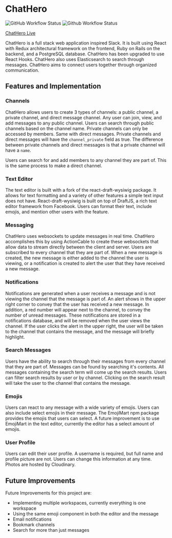 # ChatHero

![GitHub Workflow Status](https://img.shields.io/github/workflow/status/ryancfong8/ChatHero/Node.js%20Package?label=jest%20tests)
![Github Workflow Status](https://img.shields.io/github/workflow/status/ryancfong8/Slack/Ruby?label=rspec%20tests)

[ChatHero Live](https://chatheroapp.herokuapp.com/)

ChatHero is a full stack web application inspired Slack. It is built using React with Redux architectural framework on the frontend, Ruby on Rails on the backend, and a PostgreSQL database. ChatHero has been upgraded to use React Hooks. ChatHero also uses Elasticsearch to search through messages. ChatHero aims to connect users together through organized communication.

<!-- ![home page](readME_photos/home_page.png) -->

## Features and Implementation

### Channels

ChatHero allows users to create 3 types of channels: a public channel, a private channel, and direct message channel. Any user can join, view, and add messages to any public channel. Users can search through public channels based on the channel name. Private channels can only be accessed by members. Same with direct messages. Private channels and direct messages will have the `channel_private` field as true. The difference between private channels and direct messages is that a private channel will have a `name`.

<!-- ![sidebar](readME_photos/sidebar.png) -->
<!-- ![create channel](readME_photos/create_channel.png) -->
<!-- ![browse channel](readME_photos/browse_channel.png) -->

Users can search for and add members to any channel they are part of. This is the same process to make a direct channel.

<!-- ![add member](readME_photos/create_channel.png) -->
<!-- ![direct message](readME_photos/browse_channel.png) -->

### Text Editor

<!-- ![Text Editor](readME_photos/text_editor.png) -->

The text editor is built with a fork of the react-draft-wysiwig package. It allows for text formatting and a variety of other features a simple text input does not have. React-draft-wysiwig is built on top of DraftJS, a rich text editor framework from Facebook. Users can format their text, include emojis, and mention other users with the feature.

### Messaging

<!-- ![Messaging](readME_photos/messaging.png) -->

ChatHero uses websockets to update messages in real time. ChatHero accomplishes this by using ActionCable to create these websockets that allow data to stream directly between the client and server. Users are subscribed to every channel that they are part of. When a new message is created, the new message is either added to the channel the user is viewing, or a notification is created to alert the user that they have received a new message.

### Notifications

<!-- ![Notifications](readME_photos/notifications.png) -->

Notifications are generated when a user receives a message and is not viewing the channel that the message is part of. An alert shows in the upper right corner to convey that the user has received a new message. In addition, a red number will appear next to the channel, to convey the number of unread messages. These notifications are stored in a notifications database, and will be removed when the user views the channel. If the user clicks the alert in the upper right, the user will be taken to the channel that contains the message, and the message will briefly highlight.

### Search Messages

<!-- ![Search](readME_photos/search.png) -->

Users have the ability to search through their messages from every channel that they are part of. Messages can be found by searching it's contents. All messages containing the search term will come up the search results. Users can filter search results by user or by channel. Clicking on the search result will take the user to the channel that contains the message.

### Emojis

<!-- ![Emojis](readME_photos/emojis.png) -->

Users can react to any message with a wide variety of emojis. Users can also include select emojis in their message. The EmojiMart npm package provides the emojis that users can select. A future improvement is to use EmojiMart in the text editor, currently the editor has a select amount of emojis.

### User Profile

<!-- ![User Profile](readME_photos/user_profile.png) -->

Users can edit their user profile. A username is required, but full name and profile picture are not. Users can change this information at any time. Photos are hosted by Cloudinary.

## Future Improvements

Future Improvements for this project are:

- Implementing multiple workspaces, currently everything is one workspace
- Using the same emoji component in both the editor and the message
- Email notifications
- Bookmark channels
- Search for more than just messages

